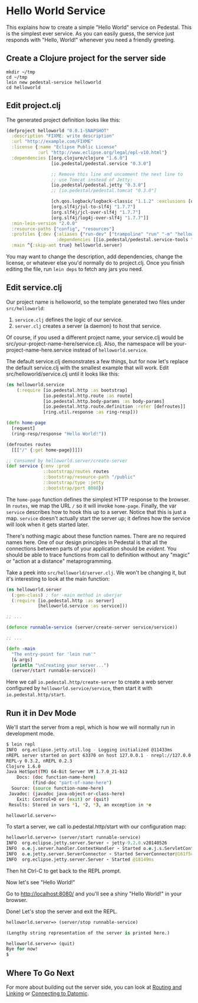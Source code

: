 <!--
 Copyright 2013 Relevance, Inc.
 Copyright 2014 Cognitect, Inc.

 The use and distribution terms for this software are covered by the
 Eclipse Public License 1.0 (http://opensource.org/licenses/eclipse-1.0)
 which can be found in the file epl-v10.html at the root of this distribution.

 By using this software in any fashion, you are agreeing to be bound by
 the terms of this license.

 You must not remove this notice, or any other, from this software.
-->

# Hello World Service

This explains how to create a simple "Hello World" service on
Pedestal. This is the simplest ever service. As you can easily guess,
the service just responds with "Hello, World!" whenever you need a
friendly greeting.

## Create a Clojure project for the server side

```
mkdir ~/tmp
cd ~/tmp
lein new pedestal-service helloworld
cd helloworld
```

## Edit project.clj

The generated project definition looks like this:

```clojure
(defproject helloworld "0.0.1-SNAPSHOT"
  :description "FIXME: write description"
  :url "http://example.com/FIXME"
  :license {:name "Eclipse Public License"
            :url "http://www.eclipse.org/legal/epl-v10.html"}
  :dependencies [[org.clojure/clojure "1.6.0"]
                 [io.pedestal/pedestal.service "0.3.0"]

                 ;; Remove this line and uncomment the next line to
                 ;; use Tomcat instead of Jetty:
                 [io.pedestal/pedestal.jetty "0.3.0"]
                 ;; [io.pedestal/pedestal.tomcat "0.3.0"]

                 [ch.qos.logback/logback-classic "1.1.2" :exclusions [org.slf4j/slf4j-api]]
                 [org.slf4j/jul-to-slf4j "1.7.7"]
                 [org.slf4j/jcl-over-slf4j "1.7.7"]
                 [org.slf4j/log4j-over-slf4j "1.7.7"]]
  :min-lein-version "2.0.0"
  :resource-paths ["config", "resources"]
  :profiles {:dev {:aliases {"run-dev" ["trampoline" "run" "-m" "helloworld.server/run-dev"]}
                   :dependencies [[io.pedestal/pedestal.service-tools "0.3.0"]]}}
  :main ^{:skip-aot true} helloworld.server)
```

You may want to change the description, add dependencies, change the
license, or whatever else you'd normally do to project.clj. Once you
finish editing the file, run `lein deps` to fetch any jars you need.

## Edit service.clj

Our project name is helloworld, so the template generated two files
under `src/helloworld`:

1. `service.clj` defines the logic of our service.
2. `server.clj` creates a server (a daemon) to host that service.

Of course, if you used a different project name, your service.clj
would be src/your-project-name-here/service.clj. Also, the namespace
will be your-project-name-here.service instead of `helloworld.service`.

The default service.clj demonstrates a few things, but for now let's
replace the default service.clj with the smallest example that will
work. Edit src/helloworld/service.clj until it looks like this:

```clojure
(ns helloworld.service
    (:require [io.pedestal.http :as bootstrap]
              [io.pedestal.http.route :as route]
              [io.pedestal.http.body-params :as body-params]
              [io.pedestal.http.route.definition :refer [defroutes]]
              [ring.util.response :as ring-resp]))

(defn home-page
  [request]
  (ring-resp/response "Hello World!"))

(defroutes routes
  [[["/" {:get home-page}]]])

;; Consumed by helloworld.server/create-server
(def service {:env :prod
              ::bootstrap/routes routes
              ::bootstrap/resource-path "/public"
              ::bootstrap/type :jetty
              ::bootstrap/port 8080})
```

The `home-page` function defines the simplest HTTP response to the
browser. In `routes`, we map the URL `/` so it will invoke
`home-page`. Finally, the var `service` describes how to hook
this up to a server. Notice that this is just a map. `service`
doesn't actually start the server up; it defines how the service will
look when it gets started later.

There's nothing magic about these function names. There are no
required names here. One of our design principles in Pedestal is that
all the connections between parts of your application should be
_evident_. You should be able to trace functions from call to
definition without any "magic" or "action at a distance"
metaprogramming.

Take a peek into `src/helloworld/server.clj`. We won't be changing it,
but it's interesting to look at the main function:

``` clojure
(ns helloworld.server
  (:gen-class) ; for -main method in uberjar
  (:require [io.pedestal.http :as server]
            [helloworld.service :as service]))

;; ...

(defonce runnable-service (server/create-server service/service))

;; ...

(defn -main
  "The entry-point for 'lein run'"
  [& args]
  (println "\nCreating your server...")
  (server/start runnable-service))

```

Here we call `io.pedestal.http/create-server` to create a web server
configured by `helloworld.service/service`, then start it with
`io.pedestal.http/start`.

## Run it in Dev Mode

We'll start the server from a repl, which is how we will normally run in development mode.

```bash
$ lein repl
INFO  org.eclipse.jetty.util.log - Logging initialized @11433ms
nREPL server started on port 63370 on host 127.0.0.1 - nrepl://127.0.0.1:63370
REPL-y 0.3.2, nREPL 0.2.3
Clojure 1.6.0
Java HotSpot(TM) 64-Bit Server VM 1.7.0_21-b12
    Docs: (doc function-name-here)
          (find-doc "part-of-name-here")
  Source: (source function-name-here)
 Javadoc: (javadoc java-object-or-class-here)
    Exit: Control+D or (exit) or (quit)
 Results: Stored in vars *1, *2, *3, an exception in *e

helloworld.server=>
```

To start a server, we call io.pedestal.http/start with our configuration map:

```clojure
helloworld.server=> (server/start runnable-service)
INFO  org.eclipse.jetty.server.Server - jetty-9.2.0.v20140526
INFO  o.e.j.server.handler.ContextHandler - Started o.e.j.s.ServletContextHandler@40ca2376{/,null,AVAILABLE}
INFO  o.e.jetty.server.ServerConnector - Started ServerConnector@161f5c2e{HTTP/1.1}{0.0.0.0:8080}
INFO  org.eclipse.jetty.server.Server - Started @18149ms
```

Then hit Ctrl-C to get back to the REPL prompt.

Now let's see "Hello World!"

Go to [http://localhost:8080/](http://localhost:8080/)  and you'll see a shiny "Hello World!" in your browser.

Done! Let's stop the server and exit the REPL.

```clojure
helloworld.server=> (server/stop runnable-service)

(Lengthy string representation of the server is printed here.)

helloworld.server=> (quit)
Bye for now!
$
```

## Where To Go Next

For more about building out the server side, you can look at
[Routing and Linking](service-routing.md) or
[Connecting to Datomic](connecting-to-datomic.md).
